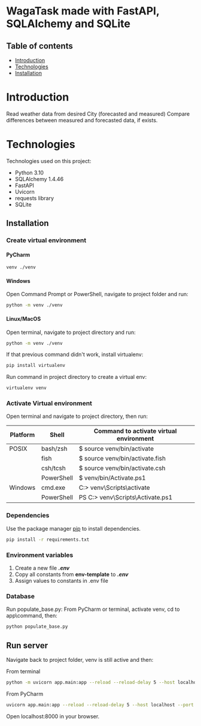 # WagaTask made with FastAPI, SQLAlchemy and SQLite


## Table of contents
* [Introduction](#Introduction)
* [Technologies](#technologies)
* [Installation](#Installation)


# Introduction
Read weather data from desired City (forecasted and measured)
Compare differences between measured and forecasted data, if exists.


# Technologies
Technologies used on this project:
+ Python 3.10
+ SQLAlchemy 1.4.46
+ FastAPI
+ Uvicorn
+ requests library
+ SQLite


## Installation


### Create virtual environment
#### PyCharm
```bash
venv ./venv
```
#### Windows
Open Command Prompt or PowerShell, navigate to project folder and run:
```bash
python -m venv ./venv
```
#### Linux/MacOS
Open terminal, navigate to project directory and run:
```bash
python -m venv ./venv
```
If that previous command didn't work, install virtualenv:
```bash
pip install virtualenv
```
Run command in project directory to create a virtual env:
```bash
virtualenv venv
```


### Activate Virtual environment
Open terminal and navigate to project directory, then run:

| Platform | Shell      | Command to activate virtual environment |
|----------|------------|-----------------------------------------|
| POSIX    | bash/zsh   | $ source venv/bin/activate              |
|          | fish       | $ source venv/bin/activate.fish         |
|          | csh/tcsh   | $ source venv/bin/activate.csh          |
|          | PowerShell | $ venv/bin/Activate.ps1                 |
| Windows  | cmd.exe    | C:\> venv\Scripts\activate              |
|          | PowerShell | PS C:\> venv\Scripts\Activate.ps1       |


### Dependencies
Use the package manager [pip](https://pip.pypa.io/en/stable/) to install dependencies.
```bash
pip install -r requirements.txt
```


### Environment variables
1. Create a new file **_.env_**
2. Copy all constants from **env-template** to **_.env_**
3. Assign values to constants in .env file


### Database
Run populate_base.py:
From PyCharm or terminal, activate venv, cd to app\command, then:
```bash
python populate_base.py
```


## Run server
Navigate back to project folder, venv is still active and then:

From terminal
```bash
python -m uvicorn app.main:app --reload --reload-delay 5 --host localhost --port 8000
```
From PyCharm
```bash
uvicorn app.main:app --reload --reload-delay 5 --host localhost --port 8000
```

Open localhost:8000 in your browser.
